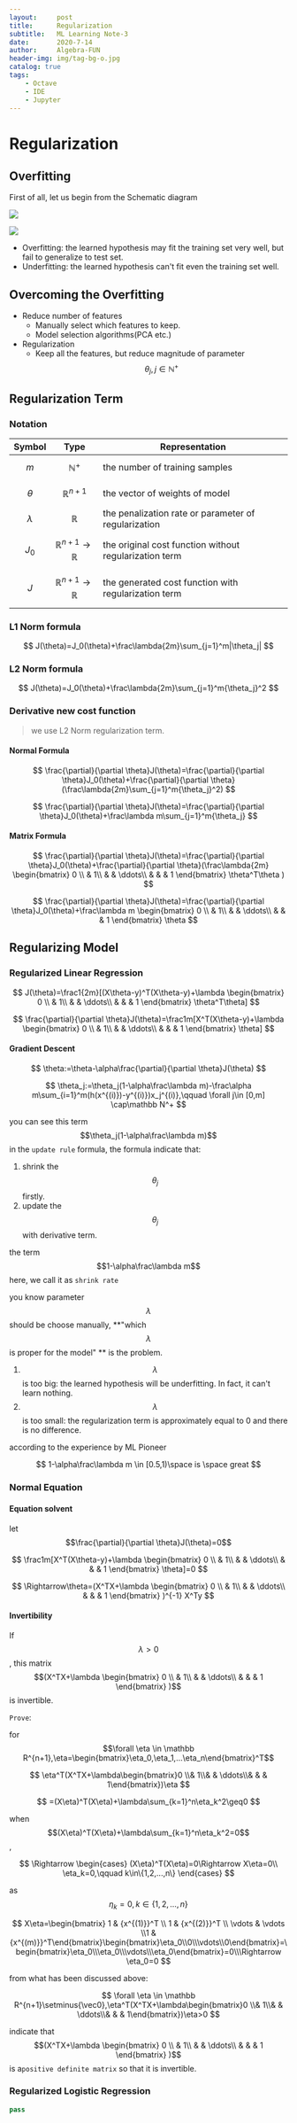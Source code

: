 ```yaml
---
layout:     post
title:      Regularization
subtitle:   ML Learning Note-3
date:       2020-7-14
author:     Algebra-FUN
header-img: img/tag-bg-o.jpg
catalog: true
tags:
    - Octave
    - IDE
    - Jupyter
---
```


# Regularization

## Overfitting

First of all, let us begin from the Schematic diagram

![](https://ss1.bdstatic.com/70cFvXSh_Q1YnxGkpoWK1HF6hhy/it/u=1704436987,3051321526&fm=26&gp=0.jpg)

![](https://ss2.bdstatic.com/70cFvnSh_Q1YnxGkpoWK1HF6hhy/it/u=2984700020,820266540&fm=26&gp=0.jpg)

- Overfitting: the learned hypothesis may fit the training set very well, but fail to generalize to test set.
- Underfitting: the learned hypothesis can't fit even the training set well.

## Overcoming the Overfitting

- Reduce number of  features
  - Manually select which features to keep.
  - Model selection algorithms(PCA etc.)
- Regularization
  - Keep all the features, but reduce magnitude of parameter $$\theta_j,j\in\mathbb{N^+}$$

## Regularization Term

### Notation

| Symbol      | Type                              | Representation                                         |
| ----------- | --------------------------------- | ------------------------------------------------------ |
| $$m$$       | $$\mathbb N^+$$                   | the number of training samples                         |
| $$\theta$$  | $$\mathbb R^{n+1}$$               | the vector of weights of model                         |
| $$\lambda$$ | $$\mathbb R$$                     | the penalization rate or parameter of regularization   |
| $$J_0$$     | $$\mathbb R^{n+1} \to \mathbb R$$ | the original cost function without regularization term |
| $$J$$       | $$\mathbb R^{n+1} \to \mathbb R$$ | the generated cost function with regularization term   |

### L1  Norm formula

$$
J(\theta)=J_0(\theta)+\frac\lambda{2m}\sum_{j=1}^m|\theta_j|
$$

### L2 Norm formula

$$
J(\theta)=J_0(\theta)+\frac\lambda{2m}\sum_{j=1}^m{\theta_j}^2
$$

### Derivative new cost function

> we use L2 Norm regularization term.

#### Normal Formula

$$
\frac{\partial}{\partial \theta}J(\theta)=\frac{\partial}{\partial \theta}J_0(\theta)+\frac{\partial}{\partial \theta}(\frac\lambda{2m}\sum_{j=1}^m{\theta_j}^2)
$$

$$
\frac{\partial}{\partial \theta}J(\theta)=\frac{\partial}{\partial \theta}J_0(\theta)+\frac\lambda m\sum_{j=1}^m{\theta_j}
$$

#### Matrix Formula

$$
\frac{\partial}{\partial \theta}J(\theta)=\frac{\partial}{\partial \theta}J_0(\theta)+\frac{\partial}{\partial \theta}(\frac\lambda{2m}
\begin{bmatrix}
0 \\
& 1\\
& & \ddots\\
& & & 1
\end{bmatrix}
\theta^T\theta
)
$$

$$
\frac{\partial}{\partial \theta}J(\theta)=\frac{\partial}{\partial \theta}J_0(\theta)+\frac\lambda m
\begin{bmatrix}
0 \\
& 1\\
& & \ddots\\
& & & 1
\end{bmatrix}
\theta
$$

## Regularizing Model

### Regularized Linear Regression

$$
J(\theta)=\frac1{2m}[(X\theta-y)^T(X\theta-y)+\lambda
\begin{bmatrix}
0 \\
& 1\\
& & \ddots\\
& & & 1
\end{bmatrix}
\theta^T\theta]
$$

$$
\frac{\partial}{\partial \theta}J(\theta)=\frac1m[X^T(X\theta-y)+\lambda
\begin{bmatrix}
0 \\
& 1\\
& & \ddots\\
& & & 1
\end{bmatrix}
\theta]
$$

#### Gradient Descent

$$
\theta:=\theta-\alpha\frac{\partial}{\partial \theta}J(\theta)
$$

$$
\theta_j:=\theta_j(1-\alpha\frac\lambda m)-\frac\alpha m\sum_{i=1}^m(h(x^{(i)})-y^{(i)})x_j^{(i)},\qquad \forall j\in [0,m] \cap\mathbb N^+
$$

you can see this term $$\theta_j(1-\alpha\frac\lambda m)$$ in the `update rule` formula, the formula indicate that:

1. shrink the $$\theta_j$$ firstly.
2. update the $$\theta_j$$ with derivative term.

the term $$1-\alpha\frac\lambda m$$ here, we call it as `shrink rate`

you know parameter $$\lambda$$ should be choose manually, **"which $$\lambda$$ is proper for the model" ** is the problem.

1. $$\lambda$$ is too big:  the learned hypothesis will be underfitting. In fact, it can't learn nothing.
2. $$\lambda$$ is too small: the regularization term is approximately equal to 0 and there is no difference.

according to the experience by ML Pioneer

$$
1-\alpha\frac\lambda m \in [0.5,1)\space is \space great
$$

### Normal Equation

#### Equation solvent

let $$\frac{\partial}{\partial \theta}J(\theta)=0$$

$$
\frac1m[X^T(X\theta-y)+\lambda
\begin{bmatrix}
0 \\
& 1\\
& & \ddots\\
& & & 1
\end{bmatrix}
\theta]=0
$$

$$
\Rightarrow\theta=(X^TX+\lambda
\begin{bmatrix}
0 \\
& 1\\
& & \ddots\\
& & & 1
\end{bmatrix}
)^{-1}
X^Ty
$$

#### Invertibility

If $$\lambda >0$$, this matrix $$(X^TX+\lambda
\begin{bmatrix}
0 \\
& 1\\
& & \ddots\\
& & & 1
\end{bmatrix}
)$$ is invertible.

`Prove`:

for $$\forall \eta \in \mathbb R^{n+1},\eta=\begin{bmatrix}\eta_0,\eta_1,...\eta_n\end{bmatrix}^T$$

$$
\eta^T(X^TX+\lambda\begin{bmatrix}0 \\& 1\\& & \ddots\\& & & 1\end{bmatrix})\eta
$$

$$
=(X\eta)^T(X\eta)+\lambda\sum_{k=1}^n\eta_k^2\geq0
$$

when $$(X\eta)^T(X\eta)+\lambda\sum_{k=1}^n\eta_k^2=0$$,

$$
\Rightarrow
\begin{cases}
(X\eta)^T(X\eta)=0\Rightarrow X\eta=0\\
\eta_k=0,\qquad k\in\{1,2,...,n\}
\end{cases}
$$

as $$\eta_k=0,k\in\{1,2,...,n\}$$

$$
X\eta=\begin{bmatrix} 1 & {x^{(1)}}^T \\ 1 & {x^{(2)}}^T \\ \vdots & \vdots \\1 & {x^{(m)}}^T\end{bmatrix}\begin{bmatrix}\eta_0\\0\\\vdots\\0\end{bmatrix}=\begin{bmatrix}\eta_0\\\eta_0\\\vdots\\\eta_0\end{bmatrix}=0\\\Rightarrow \eta_0=0
$$

from what has been discussed above:

$$
\forall \eta \in \mathbb R^{n+1}\setminus{\vec0},\eta^T(X^TX+\lambda\begin{bmatrix}0 \\& 1\\& & \ddots\\& & & 1\end{bmatrix})\eta>0
$$

indicate that $$(X^TX+\lambda
\begin{bmatrix}
0 \\
& 1\\
& & \ddots\\
& & & 1
\end{bmatrix}
)$$ is a`positive definite matrix` so that it is invertible.

### Regularized Logistic Regression

```python
pass
```

